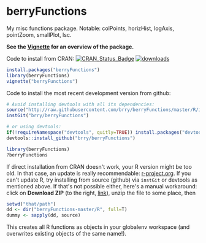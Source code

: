 berryFunctions
==============

My misc functions package. Notable: colPoints, horizHist, logAxis, pointZoom, smallPlot, lsc.

**See the [Vignette](https://cran.r-project.org/web/packages/berryFunctions/vignettes/berryFunctions.html) for an overview of the package.**


Code to install from CRAN:
[![CRAN_Status_Badge](http://www.r-pkg.org/badges/version/berryFunctions)](http://cran.r-project.org/package=berryFunctions) [![downloads](http://cranlogs.r-pkg.org/badges/berryFunctions)](http://www.r-pkg.org/services)


```R
install.packages("berryFunctions")
library(berryFunctions)
vignette("berryFunctions")
```

Code to install the most recent development version from github:

```R
# Avoid installing devtools with all its dependencies:
source("http://raw.githubusercontent.com/brry/berryFunctions/master/R/instGit.R")
instGit("brry/berryFunctions")

# or using devtools:
if(!requireNamespace("devtools", quitly=TRUE)) install.packages("devtools")
devtools::install_github("brry/berryFunctions")

library(berryFunctions)
?berryFunctions
```

If direct installation from CRAN doesn't work, your R version might be too old. In that case, an update is really recommendable: [r-project.org](http://www.r-project.org/). If you can't update R, try installing from source (github) via `instGit` or devtools as mentioned above. If that's not possible either, here's a manual workaround:
click on **Download ZIP** (to the right, [link](https://github.com/brry/berryFunctions/archive/master.zip)), unzip the file to some place, then
```R
setwd("that/path")
dd <- dir("berryFunctions-master/R", full=T)
dummy <- sapply(dd, source)
```
This creates all R functions as objects in your globalenv workspace (and overwrites existing objects of the same name!).
